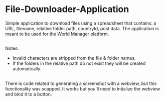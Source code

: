 # File-Downloader-Application
Simple application to download files using a spreadsheet that contains: a URL, filename, relative folder path, countryId, post data.
The application is meant to be used for the World Manager platform.

##
Notes:
- Invalid characters are stripped from the file & folder names.
- If the folders in the relative path do not exist they will be created automatically.

##
There is code related to generating a screenshot with a webview, but this functionality was scapped.
It works but you'll need to intialize the webview and bind it to a button.

